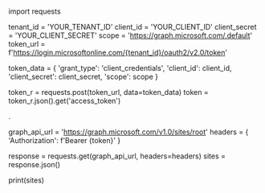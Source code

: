 #

import requests

tenant_id = 'YOUR_TENANT_ID'
client_id = 'YOUR_CLIENT_ID'
client_secret = 'YOUR_CLIENT_SECRET'
scope = 'https://graph.microsoft.com/.default'
token_url = f'https://login.microsoftonline.com/{tenant_id}/oauth2/v2.0/token'

token_data = {
    'grant_type': 'client_credentials',
    'client_id': client_id,
    'client_secret': client_secret,
    'scope': scope
}

token_r = requests.post(token_url, data=token_data)
token = token_r.json().get('access_token')


.


graph_api_url = 'https://graph.microsoft.com/v1.0/sites/root'
headers = {
    'Authorization': f'Bearer {token}'
}

response = requests.get(graph_api_url, headers=headers)
sites = response.json()

print(sites)

